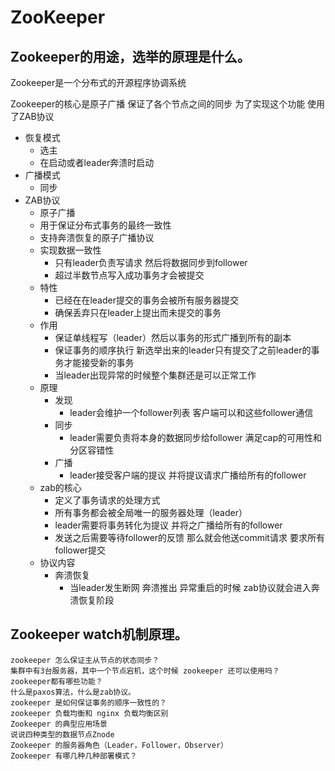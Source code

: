 # ZooKeeper
## Zookeeper的用途，选举的原理是什么。
Zookeeper是一个分布式的开源程序协调系统

Zookeeper的核心是原子广播 保证了各个节点之间的同步 为了实现这个功能 使用了ZAB协议
- 恢复模式
  - 选主
  - 在启动或者leader奔溃时启动
- 广播模式
  - 同步
- ZAB协议
  - 原子广播
  - 用于保证分布式事务的最终一致性
  - 支持奔溃恢复的原子广播协议
  - 实现数据一致性
    - 只有leader负责写请求 然后将数据同步到follower
    - 超过半数节点写入成功事务才会被提交
  - 特性
    - 已经在在leader提交的事务会被所有服务器提交
    - 确保丢弃只在leader上提出而未提交的事务
  - 作用
    - 保证单线程写（leader）然后以事务的形式广播到所有的副本
    - 保证事务的顺序执行 新选举出来的leader只有提交了之前leader的事务才能接受新的事务
    - 当leader出现异常的时候整个集群还是可以正常工作
  - 原理
    - 发现
      - leader会维护一个follower列表 客户端可以和这些follower通信
    - 同步
      - leader需要负责将本身的数据同步给follower 满足cap的可用性和分区容错性
    - 广播
      - leader接受客户端的提议 并将提议请求广播给所有的follower
  - zab的核心
    - 定义了事务请求的处理方式
    - 所有事务都会被全局唯一的服务器处理（leader）
    - leader需要将事务转化为提议 并将之广播给所有的follower
    - 发送之后需要等待follower的反馈 那么就会他送commit请求 要求所有follower提交
  - 协议内容
    - 奔溃恢复
      - 当leader发生断网 奔溃推出 异常重启的时候 zab协议就会进入奔溃恢复阶段
## Zookeeper watch机制原理。
    zookeeper 怎么保证主从节点的状态同步？
    集群中有3台服务器，其中一个节点宕机，这个时候 zookeeper 还可以使用吗？
    zookeeper都有哪些功能？
    什么是paxos算法，什么是zab协议。
    zookeeper 是如何保证事务的顺序一致性的？
    zookeeper 负载均衡和 nginx 负载均衡区别
    Zookeeper 的典型应用场景
    说说四种类型的数据节点Znode
    Zookeeper 的服务器角色（Leader，Follower，Observer）
    Zookeeper 有哪几种几种部署模式？